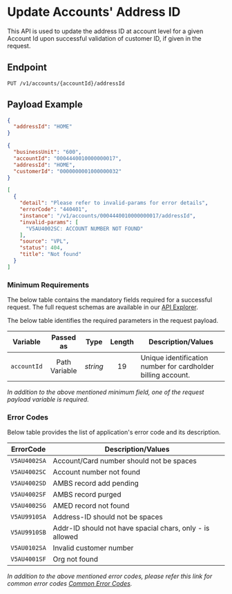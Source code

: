 # Update Accounts' Address ID

This API is used to update the address ID at account level for a given Account Id upon successful validation of customer ID, if given in the request.

## Endpoint

`PUT /v1/accounts/{accountId}/addressId`

## Payload Example

<!--
type: tab
titles: Request, Response, Error
-->

```json
{
  "addressId": "HOME"
}
```

<!--
type: tab
-->

```json
{
  "businessUnit": "600",
  "accountId": "0004440010000000017",
  "addressId": "HOME",
  "customerId": "0000000001000000032"
}
```

<!--
type: tab
-->

```json
[
  {
    "detail": "Please refer to invalid-params for error details",
    "errorCode": "440401",
    "instance": "/v1/accounts/0004440010000000017/addressId",
    "invalid-params": [
      "V5AU4002SC: ACCOUNT NUMBER NOT FOUND"
    ],
    "source": "VPL",
    "status": 404,
    "title": "Not found"
  }
]
```

<!-- type: tab-end -->

### Minimum Requirements

The below table contains the mandatory fields required for a successful request. The full request schemas are available in our [API Explorer](../api/?type=put&path=/v1/accounts/{accountId}/addressId).

The below table identifies the required parameters in the request payload.

| Variable | Passed as | Type | Length | Description/Values |
| -------- | :-------: | :--: | :------------: | ------------------ |
| `accountId` | Path Variable | *string* | 19 | Unique identification number for cardholder billing account. |

*In addition to the above mentioned minimum field, one of the request payload variable is required.*

### Error Codes

Below table provides the list of application's error code and its description.

| ErrorCode |  Description/Values |
| --------  | ------------------ |
| `V5AU4002SA` | Account/Card number should not be spaces |
| `V5AU4002SC` | Account number not found |
| `V5AU4002SD` | AMBS record add pending |
| `V5AU4002SF` | AMBS record purged |
| `V5AU4002SG` | AMED record not found |
| `V5AU9910SA` | Address-ID should not be spaces |
| `V5AU9910SB` | Addr-ID should not have spacial chars, only - is allowed |
| `V5AU0102SA` | Invalid customer number |
| `V5AU4001SF` | Org not found |

*In addition to the above mentioned error codes, please refer this link for common error codes [Common Error Codes](?path=docs/Common_Error_Code.md).*

